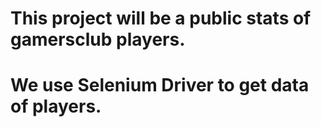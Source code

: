 # This project will be a public stats of gamersclub players.
# We use Selenium Driver to get data of players.
